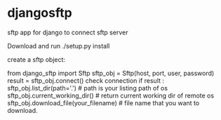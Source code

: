 djangosftp
==========

sftp app for django to connect sftp server

Download and run ./setup.py install

create a sftp object:

from  django_sftp import Sftp
sftp_obj = Sftp(host, port, user, password)
result = sftp_obj.connect()
check connection 
if result :
    sftp_obj.list_dir(path='.') # path is your listing path of os
    sftp_obj.current_working_dir() # return current working dir of remote os
    sftp_obj.download_file(your_filename) # file name that you want to download.
